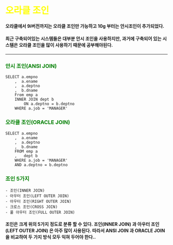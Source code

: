 <h1><span style="color:yellow">오라클 조인</span></h1>

#### 오라클에서 9i버전까지는 오라클 조인만 가능하고 10g 부터는 안시조인이 추가되었다.

#### 최근 구축되어있는 시스템들은 대부분 안시 조인을 사용하지만, 과거에 구축되어 있는 시스템은 오라클 조인을 많이 사용하기 때문에 공부해야된다.

----
<h3><span style="color:green">안시 조인(ANSI JOIN)</span></h3>

```
SELECT a.empno
    ,  a.ename
    ,  a.deptno
    ,  b.dname
    From emp a
    INNER JOIN dept b
        ON a.deptno = b.deptno
    WHERE a.job = 'MANAGER'
```

<h3><span style="color:green">오라클 조인(ORACLE JOIN)</span></h3>

```
SELECT a.empno
    ,  a.ename
    ,  a.deptno
    ,  b.dname
    FROM emp a
    ,   dept b
    WHERE a.job = 'MANAGER'
    AND a.deptno = b.deptno
```
<h3><span style="color:green">조인 5가지</span></h3>

```
- 조인(INNER JOIN)
- 아우터 조인(LEFT OUTER JOIN)
- 아우터 조인(RIGHT OUTER JOIN)
- 크로스 조인(CROSS JOIN)
- 풀 아우터 조인(FULL OUTER JOIN)
```

 #### 조인은 크게 위의 5가지 정도로 분류 할 수 있다. 조인(INNER JOIN) 과 아우터 조인(LEFT OUTER JOIN) 은 아주 많이 사용된다. 따라서 ANSI JOIN 과 ORACLE JOIN을 비교하여 두 가지 방식 모두 익혀 두어야 한다..



